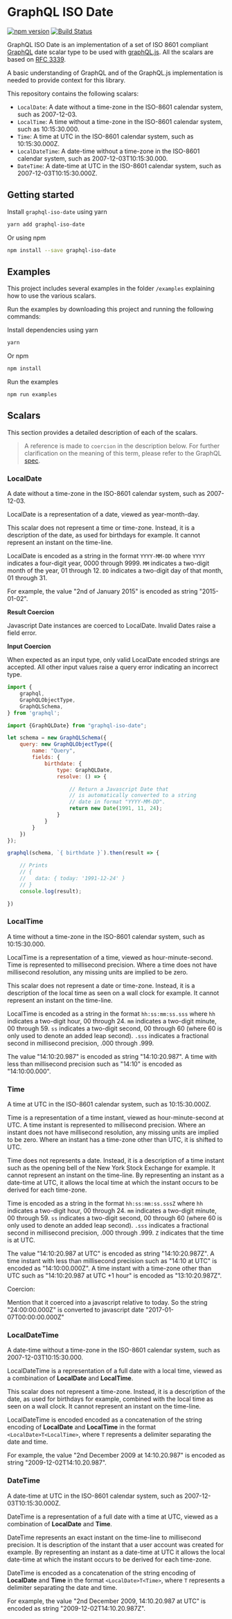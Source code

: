 # GraphQL ISO Date
[![npm version](https://badge.fury.io/js/graphql-iso-date.svg)](http://badge.fury.io/js/graphql-iso-date)
[![Build Status](https://travis-ci.org/excitement-engineer/graphql-iso-date.svg?branch=master)](https://travis-ci.org/excitement-engineer/graphql-iso-date)

GraphQL ISO Date is an implementation of a set of ISO 8601 compliant [GraphQL](https://facebook.github.io/graphql/) date scalar type to be used with [graphQL.js](https://github.com/graphql/graphql-js). All the scalars are based on [RFC 3339](https://tools.ietf.org/html/rfc3339).

A basic understanding of GraphQL and of the GraphQL.js implementation is needed to provide context for this library.

This repository contains the following scalars:

- `LocalDate`: A date without a time-zone in the ISO-8601 calendar system, such as 2007-12-03.
- `LocalTime`: A time without a time-zone in the ISO-8601 calendar system, such as 10:15:30.000.
- `Time`: A time at UTC in the ISO-8601 calendar system, such as 10:15:30.000Z.
- `LocalDateTime`: A date-time without a time-zone in the ISO-8601 calendar system, such as 2007-12-03T10:15:30.000.
- `DateTime`: A date-time at UTC in the ISO-8601 calendar system, such as 2007-12-03T10:15:30.000Z.

## Getting started

Install `graphql-iso-date` using yarn

```sh
yarn add graphql-iso-date
```

Or using npm

```sh
npm install --save graphql-iso-date
```

## Examples

This project includes several examples in the folder `/examples` explaining how to use the various scalars.

Run the examples by downloading this project and running the following commands:

Install dependencies using yarn

```sh
yarn
```

Or npm

```sh
npm install
```

Run the examples

```
npm run examples
```

## Scalars

This section provides a detailed description of each of the scalars.

 > A reference is made to `coercion` in the description below. For further clarification on the meaning of this term, please refer to the GraphQL [spec](http://facebook.github.io/graphql/#sec-Scalars).

### LocalDate

A date without a time-zone in the ISO-8601 calendar system, such as 2007-12-03.

LocalDate is a representation of a date, viewed as year-month-day.

This scalar does not represent a time or time-zone. Instead, it is a description of the date, as used for birthdays for example. It cannot represent an instant on the time-line.

LocalDate is encoded as a string in the format `YYYY-MM-DD` where `YYYY` indicates a four-digit year, 0000 through 9999. `MM` indicates a two-digit month of the year, 01 through 12. `DD` indicates a two-digit day of that month, 01 through 31.

For example, the value "2nd of January 2015" is encoded as string "2015-01-02".

**Result Coercion**

Javascript Date instances are coerced to LocalDate. Invalid Dates raise a field error.

**Input Coercion**

When expected as an input type, only valid LocalDate encoded strings are accepted. All other input values raise a query error indicating an incorrect type.


```js
import {
    graphql,
    GraphQLObjectType,
    GraphQLSchema,
} from 'graphql';

import {GraphQLDate} from "graphql-iso-date";

let schema = new GraphQLSchema({
    query: new GraphQLObjectType({
        name: "Query",
        fields: {
            birthdate: {
                type: GraphQLDate,
                resolve: () => {

                    // Return a Javascript Date that
                    // is automatically converted to a string
                    // date in format "YYYY-MM-DD".
                    return new Date(1991, 11, 24);
                }
            }
        }
    })
});

graphql(schema, `{ birthdate }`).then(result => {

    // Prints
    // {
    //	 data: { today: '1991-12-24' }
    // }
    console.log(result);

})
```

### LocalTime

A time without a time-zone in the ISO-8601 calendar system, such as 10:15:30.000.

LocalTime is a representation of a time, viewed as hour-minute-second. Time is represented to millisecond precision. Where a time does not have millisecond resolution, any missing units are implied to be zero.

This scalar does not represent a date or time-zone. Instead, it is a description of the local time as seen on a wall clock for example. It cannot represent an instant on the time-line.

LocalTime is encoded as a string in the format `hh:ss:mm:ss.sss` where `hh` indicates a two-digit hour, 00 through 24. `mm` indicates a two-digit minute, 00 through 59. `ss` indicates a two-digit second, 00 through 60 (where 60 is only used to denote an added leap second). `.sss` indicates a fractional second in millisecond precision, .000 through .999.

The value "14:10:20.987" is encoded as string "14:10:20.987". A time with less than millisecond precision such as "14:10" is encoded as "14:10:00.000".

### Time

A time at UTC in the ISO-8601 calendar system, such as 10:15:30.000Z.

Time is a representation of a time instant, viewed as hour-minute-second at UTC. A time instant is represented to millisecond precision. Where an instant does not have millisecond resolution, any missing units are implied to be zero. Where an instant has a time-zone other than UTC, it is shifted to UTC.

Time does not represents a date. Instead, it is a description of a time instant such as the opening bell of the New York Stock Exchange for example. It cannot represent an instant on the time-line. By representing an instant as a date-time at UTC, it allows the local time at which the instant occurs to be derived for each time-zone.

Time is encoded as a string in the format `hh:ss:mm:ss.sssZ` where `hh` indicates a two-digit hour, 00 through 24. `mm` indicates a two-digit minute, 00 through 59. `ss` indicates a two-digit second, 00 through 60 (where 60 is only used to denote an added leap second). `.sss` indicates a fractional second in millisecond precision, .000 through .999. `Z` indicates that the time is at UTC.

The value "14:10:20.987 at UTC" is encoded as string "14:10:20.987Z". A time instant with less than millisecond precision such as "14:10 at UTC" is encoded as "14:10:00.000Z". A time instant with a time-zone other than UTC such as "14:10:20.987 at UTC +1 hour" is encoded as "13:10:20.987Z".


Coercion:

Mention that it coerced into a javascript relative to today. So the string "24:00:00.000Z" is converted to javascript date "2017-01-07T00:00:00.000Z"

### LocalDateTime

A date-time without a time-zone in the ISO-8601 calendar system, such as 2007-12-03T10:15:30.000.

LocalDateTime is a representation of a full date with a local time, viewed as a combination of **LocalDate** and **LocalTime**.

This scalar does not represent a time-zone. Instead, it is a description of the date, as used for birthdays for example, combined with the local time as seen on a wall clock. It cannot represent an instant on the time-line.

LocalDateTime is encoded encoded as a concatenation of the string encoding of **LocalDate** and **LocalTime** in the format `<LocalDate>T<LocalTime>`, where `T` represents a delimiter separating the date and time.

For example, the value "2nd December 2009 at 14:10.20.987" is encoded as string "2009-12-02T14:10.20.987".

### DateTime

A date-time at UTC in the ISO-8601 calendar system, such as 2007-12-03T10:15:30.000Z.

DateTime is a representation of a full date with a time at UTC, viewed as a combination of **LocalDate** and **Time**.

DateTime represents an exact instant on the time-line to millisecond precision. It is description of the instant that a user account was created for example. By representing an instant as a date-time at UTC it allows the local date-time at which the instant occurs to be derived for each time-zone.

DateTime is encoded as a concatenation of the string encoding of **LocalDate** and **Time** in the format `<LocalDate>T<Time>`, where `T` represents a delimiter separating the date and time.

For example, the value "2nd December 2009, 14:10.20.987 at UTC" is encoded as string "2009-12-02T14:10.20.987Z".
